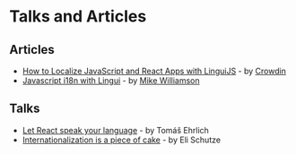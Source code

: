# Talks and Articles

## Articles

- [How to Localize JavaScript and React Apps with LinguiJS](https://crowdin.com/blog/2022/12/13/lingui-i18n) - by [Crowdin](https://crowdin.com/)
- [Javascript i18n with Lingui](https://mikewilliamson.wordpress.com/2017/11/05/javascript-i18n-with-lingui/) - by [Mike Williamson](https://mikewilliamson.wordpress.com/)

## Talks

- [Let React speak your language](https://www.youtube.com/watch?v=soAEB7ltQPk) - by Tomáš Ehrlich
- [Internationalization is a piece of cake](https://www.youtube.com/watch?v=vhUiL_wUAjo) - by Eli Schutze

